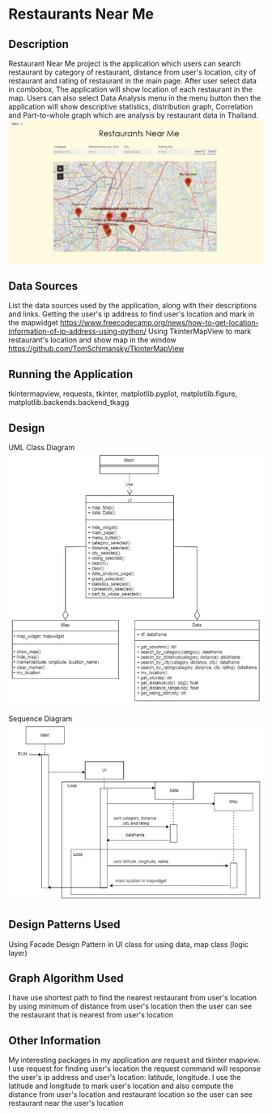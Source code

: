 # Restaurants Near Me
## Description
Restaurant Near Me project is the application which users can search restaurant by category of restaurant, distance from user's location, city of restaurant and rating of restaurant in the main page. After user select data in combobox, The application will show location of each restaurant in the map. Users can also select Data Analysis menu in the menu button then the application will show descriptive statistics, distribution graph, Correlation and Part-to-whole graph which are analysis by restaurant data in Thailand.
![My Image](screenshot1.png)

## Data Sources
List the data sources used by the application, along with their descriptions
and links.
Getting the user's ip address to find user's location and mark in the mapwidget
https://www.freecodecamp.org/news/how-to-get-location-information-of-ip-address-using-python/
Using TkinterMapView to mark restaurant's location and show map in the window
https://github.com/TomSchimansky/TkinterMapView
 
## Running the Application
tkintermapview,
requests,
tkinter,
matplotlib.pyplot,
matplotlib.figure,
matplotlib.backends.backend_tkagg
 
## Design
UML Class Diagram
![My Image](restaurant-near-me-class-diagram.jpg)

Sequence Diagram
![My Image](restaurant-near-me-sequence-diagram.jpg)
 
## Design Patterns Used
Using Facade Design Pattern in UI class for using data, map class (logic layer)
 
## Graph Algorithm Used
I have use shortest path to find the nearest restaurant from user's location by using minimum of distance from user's location then the user can see the restaurant that is nearest from user's location
 
## Other Information
My interesting packages in my application are request and tkinter mapview. I use request for finding user's location the request command will response the user's ip address and user's location: latitude, longitude. I use the latitude and longitude to mark user's location and also compute the distance from user's location and restaurant location so the user can see restaurant near the user's location
